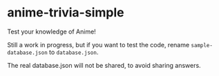 # anime-trivia-simple
Test your knowledge of Anime!  

Still a work in progress, but if you want to test the code, rename `sample-database.json` to `database.json`.

The real database.json will not be shared, to avoid sharing answers.
